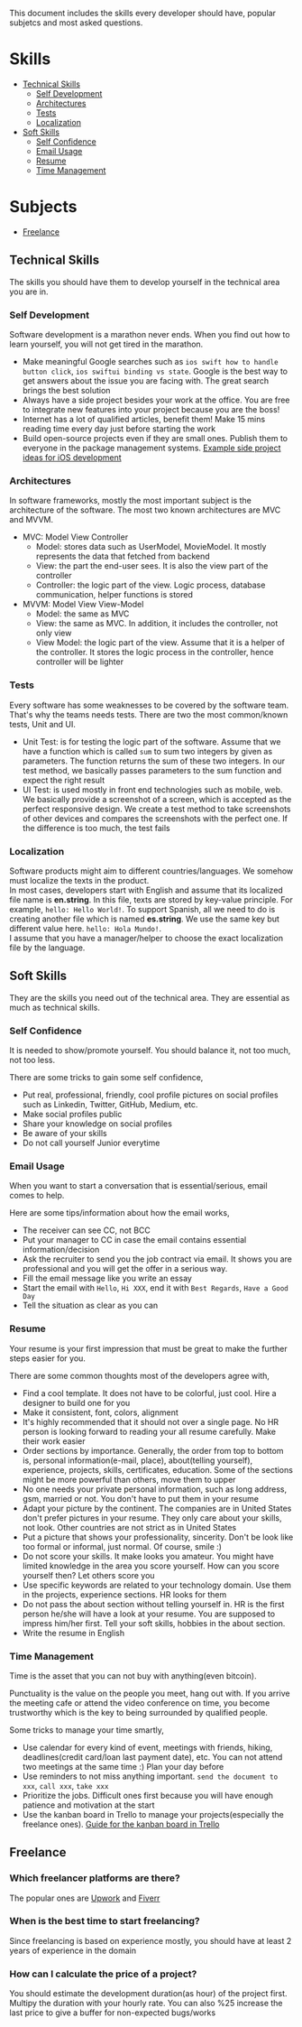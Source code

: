 This document includes the skills every developer should have, popular subjetcs and most asked questions.  

# Skills

- [Technical Skills](#technical-skills)
  - [Self Development](#self-development)
  - [Architectures](#architectures)
  - [Tests](#tests)
  - [Localization](#localization)
- [Soft Skills](#soft-skills)
  - [Self Confidence](#self-confidence)
  - [Email Usage](#email-usage)
  - [Resume](#resume)
  - [Time Management](#time-management)
  
# Subjects
- [Freelance](#freelance)
  
## Technical Skills
The skills you should have them to develop yourself in the technical area you are in.

### Self Development
Software development is a marathon never ends. When you find out how to learn yourself, you will not get tired in the marathon.

- Make meaningful Google searches such as `ios swift how to handle button click`, `ios swiftui binding vs state`. Google is the best way to get answers about the issue you are facing with. The great search brings the best solution
- Always have a side project besides your work at the office. You are free to integrate new features into your project because you are the boss!
- Internet has a lot of qualified articles, benefit them! Make 15 mins reading time every day just before starting the work
- Build open-source projects even if they are small ones. Publish them to everyone in the package management systems. [Example side project ideas for iOS development](https://github.com/demirciy/ExampleProjectIdeas)

### Architectures
In software frameworks, mostly the most important subject is the architecture of the software. The most two known architectures are MVC and MVVM.

- MVC: Model View Controller
  - Model: stores data such as UserModel, MovieModel. It mostly represents the data that fetched from backend
  - View: the part the end-user sees. It is also the view part of the controller
  - Controller: the logic part of the view. Logic process, database communication, helper functions is stored
- MVVM: Model View View-Model
  - Model: the same as MVC
  - View: the same as MVC. In addition, it includes the controller, not only view
  - View Model: the logic part of the view. Assume that it is a helper of the controller. It stores the logic process in the controller, hence controller will be lighter

### Tests
Every software has some weaknesses to be covered by the software team. That's why the teams needs tests. There are two the most common/known tests, Unit and UI.

- Unit Test: is for testing the logic part of the software. Assume that we have a function which is called `sum` to sum two integers by given as parameters. The function returns the sum of these two integers. In our test method, we basically passes parameters to the sum function and expect the right result 
- UI Test: is used mostly in front end technologies such as mobile, web. We basically provide a screenshot of a screen, which is accepted as the perfect responsive design. We create a test method to take screenshots of other devices and compares the screenshots with the perfect one. If the difference is too much, the test fails

### Localization
Software products might aim to different countries/languages. We somehow must localize the texts in the product.  
In most cases, developers start with English and assume that its localized file name is **en.string**. In this file, texts are stored by key-value principle. For example, `hello: Hello World!`. To support Spanish, all we need to do is creating another file which is named **es.string**. We use the same key but different value here. `hello: Hola Mundo!`.  
I assume that you have a manager/helper to choose the exact localization file by the language.

## Soft Skills
They are the skills you need out of the technical area. They are essential as much as technical skills.
  
### Self Confidence
It is needed to show/promote yourself. You should balance it, not too much, not too less.  

There are some tricks to gain some self confidence,
- Put real, professional, friendly, cool profile pictures on social profiles such as Linkedin, Twitter, GitHub, Medium, etc.
- Make social profiles public
- Share your knowledge on social profiles
- Be aware of your skills
- Do not call yourself Junior everytime

### Email Usage
When you want to start a conversation that is essential/serious, email comes to help.

Here are some tips/information about how the email works,
- The receiver can see CC, not BCC
- Put your manager to CC in case the email contains essential information/decision
- Ask the recruiter to send you the job contract via email. It shows you are professional and you will get the offer in a serious way.
- Fill the email message like you write an essay
- Start the email with `Hello`, `Hi XXX`, end it with `Best Regards`, `Have a Good Day`
- Tell the situation as clear as you can

### Resume
Your resume is your first impression that must be great to make the further steps easier for you.

There are some common thoughts most of the developers agree with,
- Find a cool template. It does not have to be colorful, just cool. Hire a designer to build one for you
- Make it consistent, font, colors, alignment
- It's highly recommended that it should not over a single page. No HR person is looking forward to reading your all resume carefully. Make their work easier
- Order sections by importance. Generally, the order from top to bottom is, personal information(e-mail, place), about(telling yourself), experience, projects, skills, certificates, education. Some of the sections might be more powerful than others, move them to upper
- No one needs your private personal information, such as long address, gsm, married or not. You don't have to put them in your resume
- Adapt your picture by the continent. The companies are in United States don't prefer pictures in your resume. They only care about your skills, not look. Other countries are not strict as in United States
- Put a picture that shows your professionality, sincerity. Don't be look like too formal or informal, just normal. Of course, smile :)
- Do not score your skills. It make looks you amateur. You might have limited knowledge in the area you score yourself. How can you score yourself then? Let others score you
- Use specific keywords are related to your technology domain. Use them in the projects, experience sections. HR looks for them
- Do not pass the about section without telling yourself in. HR is the first person he/she will have a look at your resume. You are supposed to impress him/her first. Tell your soft skills, hobbies in the about section.
- Write the resume in English

### Time Management
Time is the asset that you can not buy with anything(even bitcoin).

Punctuality is the value on the people you meet, hang out with. If you arrive the meeting cafe or attend the video conference on time, you become trustworthy which is the key to being surrounded by qualified people.

Some tricks to manage your time smartly,
- Use calendar for every kind of event, meetings with friends, hiking, deadlines(credit card/loan last payment date), etc. You can not attend two meetings at the same time :) Plan your day before
- Use reminders to not miss anything important. `send the document to xxx`, `call xxx`, `take xxx`
- Prioritize the jobs. Difficult ones first because you will have enough patience and motivation at the start
- Use the kanban board in Trello to manage your projects(especially the freelance ones). [Guide for the kanban board in Trello](https://getnave.com/blog/trello-kanban-boards/)

## Freelance
### Which freelancer platforms are there?
The popular ones are [Upwork](https://www.upwork.com) and [Fiverr](https://www.fiverr.com)
### When is the best time to start freelancing?
Since freelancing is based on experience mostly, you should have at least 2 years of experience in the domain
### How can I calculate the price of a project?
You should estimate the development duration(as hour) of the project first. Multipy the duration with your hourly rate. You can also %25 increase the last price to give a buffer for non-expected bugs/works
